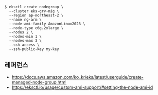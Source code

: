 ```
$ eksctl create nodegroup \
  --cluster eks-grv-mig \
  --region ap-northeast-2 \
  --name ng-arm \
  --node-ami-family AmazonLinux2023	\
  --node-type c6g.2xlarge \
  --nodes 2 \
  --nodes-min 1 \
  --nodes-max 3 \
  --ssh-access \
  --ssh-public-key my-key
```


## 레퍼런스 ##

* https://docs.aws.amazon.com/ko_kr/eks/latest/userguide/create-managed-node-group.html
* https://eksctl.io/usage/custom-ami-support/#setting-the-node-ami-id
